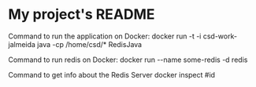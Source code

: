 # My project's README

Command to run the application on Docker:
docker run -t -i csd-work-jalmeida java -cp /home/csd/* RedisJava

Command to run redis on Docker:
docker run --name some-redis -d redis

Command to get info about the Redis Server
docker inspect #id

